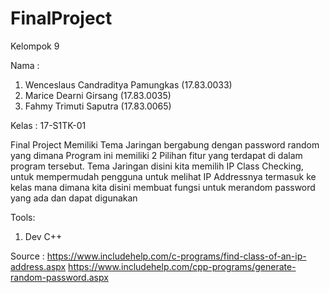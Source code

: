 # FinalProject
Kelompok 9

Nama :
 1. Wenceslaus Candraditya Pamungkas (17.83.0033)
 2. Marice Dearni Girsang (17.83.0035)
 3. Fahmy Trimuti Saputra (17.83.0065)
 
Kelas : 17-S1TK-01

Final Project
  Memiliki Tema Jaringan bergabung dengan password random yang dimana Program ini memiliki 2 Pilihan fitur yang terdapat di dalam program tersebut.
  Tema Jaringan disini kita memilih IP Class Checking, untuk mempermudah pengguna untuk melihat IP Addressnya termasuk ke kelas mana
  dimana kita disini membuat fungsi untuk merandom password yang ada dan dapat digunakan
  
Tools:
 1. Dev C++
  
  Source :
  https://www.includehelp.com/c-programs/find-class-of-an-ip-address.aspx
  https://www.includehelp.com/cpp-programs/generate-random-password.aspx
  
